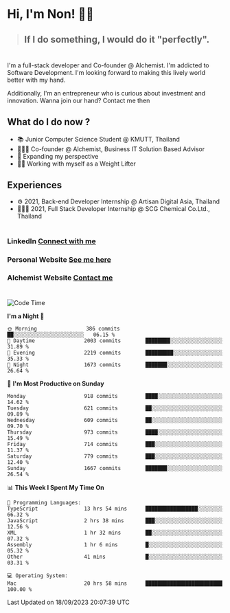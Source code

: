 # Hi, I'm Non! 🖐🏻

> ## If I do something, I would do it "perfectly".

#

I'm a full-stack developer and Co-founder @ Alchemist. I'm addicted to Software Development. I'm looking forward to making this lively world better with my hand.

Additionally, I'm an entrepreneur who is curious about investment and innovation. Wanna join our hand? Contact me then

## What do I do now ?

- 📚 Junior Computer Science Student @ KMUTT, Thailand
- 🧑🏻‍💻 Co-founder @ Alchemist, Business IT Solution Based Advisor
- 🌈 Expanding my perspective
- 🏋🏻 Working with myself as a Weight Lifter

## Experiences

- ⚙️ 2021, Back-end Developer Internship @ Artisan Digital Asia, Thailand
- 🧑🏻‍💻 2021, Full Stack Developer Internship @ SCG Chemical Co.Ltd., Thailand

#

### LinkedIn [Connect with me](https://www.linkedin.com/in/non-nontra/)

### Personal Website [See me here](https://nonnontra.com/)

### Alchemist Website [Contact me](https://alchemist-softwarehouse.co/)

#

<!--START_SECTION:waka-->
![Code Time](http://img.shields.io/badge/Code%20Time-3%2C085%20hrs%2014%20mins-blue)

**I'm a Night 🦉** 

```text
🌞 Morning                386 commits         ██░░░░░░░░░░░░░░░░░░░░░░░   06.15 % 
🌆 Daytime                2003 commits        ████████░░░░░░░░░░░░░░░░░   31.89 % 
🌃 Evening                2219 commits        █████████░░░░░░░░░░░░░░░░   35.33 % 
🌙 Night                  1673 commits        ███████░░░░░░░░░░░░░░░░░░   26.64 % 
```
📅 **I'm Most Productive on Sunday** 

```text
Monday                   918 commits         ████░░░░░░░░░░░░░░░░░░░░░   14.62 % 
Tuesday                  621 commits         ██░░░░░░░░░░░░░░░░░░░░░░░   09.89 % 
Wednesday                609 commits         ██░░░░░░░░░░░░░░░░░░░░░░░   09.70 % 
Thursday                 973 commits         ████░░░░░░░░░░░░░░░░░░░░░   15.49 % 
Friday                   714 commits         ███░░░░░░░░░░░░░░░░░░░░░░   11.37 % 
Saturday                 779 commits         ███░░░░░░░░░░░░░░░░░░░░░░   12.40 % 
Sunday                   1667 commits        ███████░░░░░░░░░░░░░░░░░░   26.54 % 
```


📊 **This Week I Spent My Time On** 

```text
💬 Programming Languages: 
TypeScript               13 hrs 54 mins      █████████████████░░░░░░░░   66.32 % 
JavaScript               2 hrs 38 mins       ███░░░░░░░░░░░░░░░░░░░░░░   12.56 % 
XML                      1 hr 32 mins        ██░░░░░░░░░░░░░░░░░░░░░░░   07.32 % 
Assembly                 1 hr 6 mins         █░░░░░░░░░░░░░░░░░░░░░░░░   05.32 % 
Other                    41 mins             █░░░░░░░░░░░░░░░░░░░░░░░░   03.31 % 

💻 Operating System: 
Mac                      20 hrs 58 mins      █████████████████████████   100.00 % 
```


 Last Updated on 18/09/2023 20:07:39 UTC
<!--END_SECTION:waka-->
